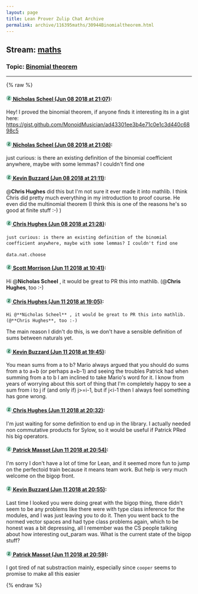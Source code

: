```yaml
---
layout: page
title: Lean Prover Zulip Chat Archive 
permalink: archive/116395maths/30944Binomialtheorem.html
---
```


## Stream: [maths](index.html)
### Topic: [Binomial theorem](30944Binomialtheorem.html)

---


{% raw %}
#### [![Click to go to Zulip](../../assets/img/zulip2.png) Nicholas Scheel (Jun 08 2018 at 21:07)](https://leanprover.zulipchat.com/#narrow/stream/116395-maths/topic/Binomial%20theorem/near/127788179):
Hey! I proved the binomial theorem, if anyone finds it interesting its in a gist here: https://gist.github.com/MonoidMusician/ad43301ee3b4e71c0e1c3d440c6898c5

#### [![Click to go to Zulip](../../assets/img/zulip2.png) Nicholas Scheel (Jun 08 2018 at 21:08)](https://leanprover.zulipchat.com/#narrow/stream/116395-maths/topic/Binomial%20theorem/near/127788226):
just curious: is there an existing definition of the binomial coefficient anywhere, maybe with some lemmas? I couldn't find one

#### [![Click to go to Zulip](../../assets/img/zulip2.png) Kevin Buzzard (Jun 08 2018 at 21:11)](https://leanprover.zulipchat.com/#narrow/stream/116395-maths/topic/Binomial%20theorem/near/127788345):
@**Chris Hughes** did this but I'm not sure it ever made it into mathlib. I think Chris did pretty much everything in my introduction to proof course. He even did the multinomial theorem (I think this is one of the reasons he's so good at finite stuff :-) )

#### [![Click to go to Zulip](../../assets/img/zulip2.png) Chris Hughes (Jun 08 2018 at 21:28)](https://leanprover.zulipchat.com/#narrow/stream/116395-maths/topic/Binomial%20theorem/near/127789175):
```quote
just curious: is there an existing definition of the binomial coefficient anywhere, maybe with some lemmas? I couldn't find one
```
`data.nat.choose`

#### [![Click to go to Zulip](../../assets/img/zulip2.png) Scott Morrison (Jun 11 2018 at 10:41)](https://leanprover.zulipchat.com/#narrow/stream/116395-maths/topic/Binomial%20theorem/near/127889314):
Hi @**Nicholas Scheel** , it would be great to PR this into mathlib. (@**Chris Hughes**, too :-)

#### [![Click to go to Zulip](../../assets/img/zulip2.png) Chris Hughes (Jun 11 2018 at 19:05)](https://leanprover.zulipchat.com/#narrow/stream/116395-maths/topic/Binomial%20theorem/near/127908813):
```quote
Hi @**Nicholas Scheel** , it would be great to PR this into mathlib. (@**Chris Hughes**, too :-)
```
The main reason I didn't do this, is we don't have a sensible definition of sums between naturals yet.

#### [![Click to go to Zulip](../../assets/img/zulip2.png) Kevin Buzzard (Jun 11 2018 at 19:45)](https://leanprover.zulipchat.com/#narrow/stream/116395-maths/topic/Binomial%20theorem/near/127910585):
You mean sums from a to b? Mario always argued that you should do sums from a to a+b (or perhaps a+b-1) and seeing the troubles Patrick had when summing from a to b I am inclined to take Mario's word for it. I know from years of worrying about this sort of thing that I'm completely happy to see a sum from i to j if (and only if) j>=i-1, but if j<i-1 then I always feel something has gone wrong.

#### [![Click to go to Zulip](../../assets/img/zulip2.png) Chris Hughes (Jun 11 2018 at 20:32)](https://leanprover.zulipchat.com/#narrow/stream/116395-maths/topic/Binomial%20theorem/near/127912967):
I'm just waiting for some definition to end up in the library. I actually needed non commutative products for Sylow, so it would be useful if Patrick PRed his big operators.

#### [![Click to go to Zulip](../../assets/img/zulip2.png) Patrick Massot (Jun 11 2018 at 20:54)](https://leanprover.zulipchat.com/#narrow/stream/116395-maths/topic/Binomial%20theorem/near/127914048):
I'm sorry I don't have a lot of time for Lean, and it seemed more fun to jump on the perfectoid train because it means team work. But help is very much welcome on the bigop front.

#### [![Click to go to Zulip](../../assets/img/zulip2.png) Kevin Buzzard (Jun 11 2018 at 20:55)](https://leanprover.zulipchat.com/#narrow/stream/116395-maths/topic/Binomial%20theorem/near/127914094):
Last time I looked you were doing great with the bigop thing, there didn't seem to be any problems like there were with type class inference for the modules, and I was just leaving you to do it. Then you went back to the normed vector spaces and had type class problems again, which to be honest was a bit depressing, all I remember was the CS people talking about how interesting out_param was. What is the current state of the bigop stuff?

#### [![Click to go to Zulip](../../assets/img/zulip2.png) Patrick Massot (Jun 11 2018 at 20:59)](https://leanprover.zulipchat.com/#narrow/stream/116395-maths/topic/Binomial%20theorem/near/127914287):
I got tired of nat substraction mainly, especially since `cooper` seems to promise to make all this easier


{% endraw %}
